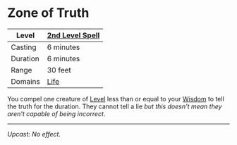 # Zone of Truth

| Level    | [2nd Level Spell](2nd%20Level%20Spells.md) |
| -------- | -------------------------------------------- |
| Casting  | 6 minutes                                    |
| Duration | 6 minutes                                    |
| Range    | 30 feet                                      |
| Domains  | [Life](../../Spell%20Domains/Life.md)     |

You compel one creature of [Level](../../../../Player%20Characters/Derived%20Statistics/Level.md) less than or equal to your [Wisdom](../../../../Player%20Characters/The%20Ability%20Scores/Wisdom.md) to tell the truth for the duration. They cannot tell a lie *but this doesn't mean they aren't capable of being incorrect*.

---
*Upcast: No effect.*
